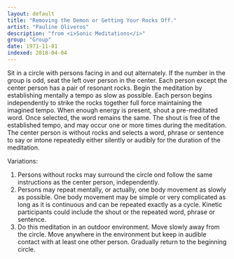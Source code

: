 ```yaml
---
layout: default
title: "Removing the Demon or Getting Your Rocks Off."
artist: "Pauline Oliveros"
description: "from <i>Sonic Meditations</i>"
group: "Group"
date: 1971-11-01
indexed: 2018-04-04
---
```

Sit in a circle with persons facing in and out alternately. If the number in the group is odd, seat the left over person in the center. Each person except the center person has a pair of resonant rocks. Begin the meditation by establishing mentally a tempo as slow as possible. Each person begins independently to strike the rocks together full force maintaining the imagined tempo. When enough energy is present, shout a pre-meditated word. Once selected, the word remains the same. The shout is free of the established tempo, and may occur one or more times during the meditation. The center person is without rocks and selects a word, phrase or sentence to say or intone repeatedly either silently or audibly for the duration of the meditation.

Variations:

1. Persons without rocks may surround the circle ond follow the same instructions as the center person, independently.
2. Persons may repeat mentally, or actually, one body movement as slow­ly as possible. One body movement may be simple or very complicated as long as it is continuous and can be repeated exactly as a cycle. Kinetic participants could include the shout or the repeated word, phrase or sentence.
3. Do this meditation in an outdoor environment. Move slowly away from the circle. Move anywhere in the environment but keep in audible contact with at least one other person. Gradually return to the beginning circle.
